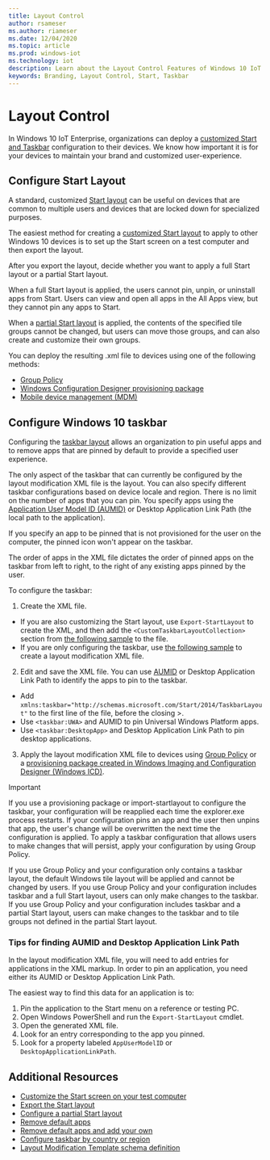 ```yaml
---
title: Layout Control
author: rsameser
ms.author: riameser
ms.date: 12/04/2020
ms.topic: article
ms.prod: windows-iot
ms.technology: iot
description: Learn about the Layout Control Features of Windows 10 IoT Enterprise.
keywords: Branding, Layout Control, Start, Taskbar
---
```

# Layout Control
In Windows 10 IoT Enterprise, organizations can deploy a [customized Start and Taskbar](https://docs.microsoft.com/windows/configuration/windows-10-start-layout-options-and-policies) configuration to their devices. We know how important it is for your devices to maintain your brand and customized user-experience.

## Configure Start Layout
A standard, customized [Start layout](https://docs.microsoft.com/windows/configuration/customize-and-export-start-layout) can be useful on devices that are common to multiple users and devices that are locked down for specialized purposes.

The easiest method for creating a [customized Start layout](https://docs.microsoft.com/windows/configuration/customize-and-export-start-layout) to apply to other Windows 10 devices is to set up the Start screen on a test computer and then export the layout.

After you export the layout, decide whether you want to apply a full Start layout or a partial Start layout.

When a full Start layout is applied, the users cannot pin, unpin, or uninstall apps from Start. Users can view and open all apps in the All Apps view, but they cannot pin any apps to Start.

When a [partial Start layout](https://docs.microsoft.com/windows/configuration/customize-and-export-start-layout#configure-a-partial-start-layout) is applied, the contents of the specified tile groups cannot be changed, but users can move those groups, and can also create and customize their own groups.

You can deploy the resulting .xml file to devices using one of the following methods:

* [Group Policy](https://docs.microsoft.com/windows/configuration/customize-windows-10-start-screens-by-using-group-policy)
* [Windows Configuration Designer provisioning package](https://docs.microsoft.com/windows/configuration/customize-windows-10-start-screens-by-using-provisioning-packages-and-icd)
* [Mobile device management (MDM)](https://docs.microsoft.com/windows/configuration/customize-windows-10-start-screens-by-using-mobile-device-management)

## Configure Windows 10 taskbar
Configuring the [taskbar layout](https://docs.microsoft.com/windows/configuration/configure-windows-10-taskbar) allows an organization to pin useful apps and to remove apps that are pinned by default to provide a specified user experience.

The only aspect of the taskbar that can currently be configured by the layout modification XML file is the layout. You can also specify different taskbar configurations based on device locale and region. There is no limit on the number of apps that you can pin. You specify apps using the [Application User Model ID (AUMID)](https://go.microsoft.com/fwlink/p/?LinkId=614867) or Desktop Application Link Path (the local path to the application).

If you specify an app to be pinned that is not provisioned for the user on the computer, the pinned icon won't appear on the taskbar.

The order of apps in the XML file dictates the order of pinned apps on the taskbar from left to right, to the right of any existing apps pinned by the user.

To configure the taskbar:
1. Create the XML file.
* If you are also customizing the Start layout, use ```Export-StartLayout``` to create the XML, and then add the ```<CustomTaskbarLayoutCollection>``` section from [the following sample](https://docs.microsoft.com/windows/configuration/configure-windows-10-taskbar#sample-taskbar-configuration-added-to-start-layout-xml-file) to the file.
* If you are only configuring the taskbar, use [the following sample](https://docs.microsoft.com/windows/configuration/configure-windows-10-taskbar#sample-taskbar-configuration-xml-file) to create a layout modification XML file.

2. Edit and save the XML file. You can use [AUMID](https://go.microsoft.com/fwlink/p/?LinkId=614867) or Desktop Application Link Path to identify the apps to pin to the taskbar.
* Add ```xmlns:taskbar="http://schemas.microsoft.com/Start/2014/TaskbarLayout"``` to the first line of the file, before the closing >.
* Use ```<taskbar:UWA>``` and AUMID to pin Universal Windows Platform apps.
* Use ```<taskbar:DesktopApp>``` and Desktop Application Link Path to pin desktop applications.

3. Apply the layout modification XML file to devices using [Group Policy](https://docs.microsoft.com/windows/configuration/customize-windows-10-start-screens-by-using-group-policy) or a [provisioning package created in Windows Imaging and Configuration Designer (Windows ICD)](https://docs.microsoft.com/windows/configuration/customize-windows-10-start-screens-by-using-provisioning-packages-and-icd).

> [!IMPORTANT]
>
> If you use a provisioning package or import-startlayout to configure the taskbar, your configuration will be reapplied each time the explorer.exe process restarts. If your configuration pins an app and the user then unpins that app, the user's change will be overwritten the next time the configuration is applied. To apply a taskbar configuration that allows users to make changes that will persist, apply your configuration by using Group Policy.
>
> If you use Group Policy and your configuration only contains a taskbar layout, the default Windows tile layout will be applied and cannot be changed by users. If you use Group Policy and your configuration includes taskbar and a full Start layout, users can only make changes to the taskbar. If you use Group Policy and your configuration includes taskbar and a partial Start layout, users can make changes to the taskbar and to tile groups not defined in the partial Start layout.

### Tips for finding AUMID and Desktop Application Link Path
In the layout modification XML file, you will need to add entries for applications in the XML markup. In order to pin an application, you need either its AUMID or Desktop Application Link Path.

The easiest way to find this data for an application is to:

1. Pin the application to the Start menu on a reference or testing PC.
2. Open Windows PowerShell and run the ```Export-StartLayout``` cmdlet.
3. Open the generated XML file.
4. Look for an entry corresponding to the app you pinned.
5. Look for a property labeled ```AppUserModelID``` or ```DesktopApplicationLinkPath```.

## Additional Resources
* [Customize the Start screen on your test computer](https://docs.microsoft.com/windows/configuration/customize-and-export-start-layout#customize-the-start-screen-on-your-test-computer)
* [Export the Start layout](https://docs.microsoft.com/windows/configuration/customize-and-export-start-layout#export-the-start-layout)
* [Configure a partial Start layout](https://docs.microsoft.com/windows/configuration/customize-and-export-start-layout#configure-a-partial-start-layout)
* [Remove default apps](https://docs.microsoft.com/windows/configuration/configure-windows-10-taskbar#remove-default-apps)
* [Remove default apps and add your own](https://docs.microsoft.com/windows/configuration/configure-windows-10-taskbar#remove-default-apps-and-add-your-own)
* [Configure taskbar by country or region](https://docs.microsoft.com/windows/configuration/configure-windows-10-taskbar#configure-taskbar-by-country-or-region)
* [Layout Modification Template schema definition](https://docs.microsoft.com/windows/configuration/configure-windows-10-taskbar#layout-modification-template-schema-definition)
